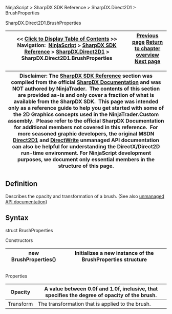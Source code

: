 ﻿
NinjaScript \> SharpDX SDK Reference \> SharpDX.Direct2D1 \> BrushProperties

SharpDX.Direct2D1\.BrushProperties

| \<\< [Click to Display Table of Contents](sharpdx_direct2d1_brushproperties.md) \>\> **Navigation:**     [NinjaScript](ninjascript.md) \> [SharpDX SDK Reference](sharpdx_sdk_reference.md) \> [SharpDX.Direct2D1](sharpdx_direct2d1.md) \> SharpDX.Direct2D1\.BrushProperties | [Previous page](sharpdx_direct2d1_brush_transform.md) [Return to chapter overview](sharpdx_direct2d1.md) [Next page](sharpdx_direct2d1_capstyle.md) |
| --- | --- |

| Disclaimer: The [SharpDX SDK Reference](sharpdx_sdk_reference.md) section was compiled from the official [SharpDX Documentation](http://sharpdx.org/) and was NOT authored by NinjaTrader.  The contents of this section are provided as\-is and only cover a fraction of what is available from the SharpDX SDK.  This page was intended only as a reference guide to help you get started with some of the 2D Graphics concepts used in the NinjaTrader.Custom assembly.  Please refer to the official SharpDX Documentation for additional members not covered in this reference.  For more seasoned graphic developers, the original MSDN [Direct2D1](https://msdn.microsoft.com/en-us/library/windows/desktop/dd370990.aspx) and [DirectWrite](https://msdn.microsoft.com/en-us/library/windows/desktop/dd368038.aspx) unmanaged API documentation can also be helpful for understanding the DirectX/Direct2D run\-time environment. For NinjaScript development purposes, we document only essential members in the structure of this page. |
| --- |

## Definition
Describes the opacity and transformation of a brush.
(See also [unmanaged API documentation](http://msdn.microsoft.com/en-us/library/dd368077.aspx))
 
## Syntax
struct BrushProperties
   

Constructors

| new BrushProperties() | Initializes a new instance of the BrushProperties structure |
| --- | --- |
## 
## 
Properties

| Opacity | A value between 0\.0f and 1\.0f, inclusive, that specifies the degree of opacity of the brush. |
| --- | --- |
| Transform | The transformation that is applied to the brush. |
